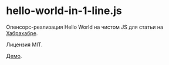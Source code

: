 hello-world-in-1-line.js
========================
Опенсорс-реализация Hello World на чистом JS для статьи на [Хабрахабре][1].

Лицензия MIT.

[Демо][2].

  [1]: http://habrahabr.ru/post/202736/
  [2]: http://codepen.io/anon/pen/FDCru
